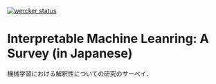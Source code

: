 [![wercker status](https://app.wercker.com/status/baa50814bc5c532e1aa589030f4cc348/s/master "wercker status")](https://app.wercker.com/project/byKey/baa50814bc5c532e1aa589030f4cc348)

# Interpretable Machine Leanring: A Survey (in Japanese)
機械学習における解釈性についての研究のサーベイ．
